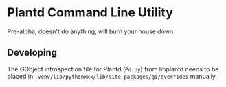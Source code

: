 # Plantd Command Line Utility

Pre-alpha, doesn't do anything, will burn your house down.

## Developing

The GObject introspection file for Plantd (`Pd.py`) from libplantd needs to be
placed in `.venv/lib/pythonxxx/lib/site-packages/gi/overrides` manually.
